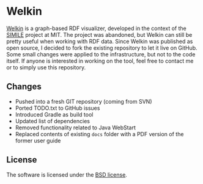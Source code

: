 # Welkin
[Welkin](http://simile.mit.edu/welkin/) is a graph-based RDF visualizer, developed in the context of the [SIMILE](http://simile.mit.edu/) project at MIT.
The project was abandoned, but Welkin can still be pretty useful when working with RDF data.
Since Welkin was published as open source, I decided to fork the existing repository to let it live on GitHub.
Some small changes were applied to the infrastructure, but not to the code itself.
If anyone is interested in working on the tool, feel free to contact me or to simply use this repository.

## Changes

* Pushed into a fresh GIT repository (coming from SVN)
* Ported TODO.txt to GitHub issues
* Introduced Gradle as build tool
* Updated list of dependencies
* Removed functionality related to Java WebStart
* Replaced contents of existing `docs` folder with a PDF version of the former user guide

## License
The software is licensed under the [BSD license](https://github.com/lukoerfer/welkin/blob/master/LICENSE).
